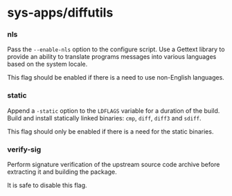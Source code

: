 # sys-apps/diffutils

### nls
Pass the `--enable-nls` option to the configure script. Use a Gettext library to provide an ability to translate programs messages into various languages based on the system locale.

This flag should be enabled if there is a need to use non-English languages.

### static
Append a `-static` option to the `LDFLAGS` variable for a duration of the build. Build and install statically linked binaries: `cmp`, `diff`, `diff3` and `sdiff`.

This flag should only be enabled if there is a need for the static binaries.

### verify-sig
Perform signature verification of the upstream source code archive before extracting it and building the package.

It is safe to disable this flag.
